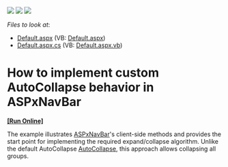 <!-- default badges list -->
![](https://img.shields.io/endpoint?url=https://codecentral.devexpress.com/api/v1/VersionRange/128564583/13.2.13%2B)
[![](https://img.shields.io/badge/Open_in_DevExpress_Support_Center-FF7200?style=flat-square&logo=DevExpress&logoColor=white)](https://supportcenter.devexpress.com/ticket/details/E4949)
[![](https://img.shields.io/badge/📖_How_to_use_DevExpress_Examples-e9f6fc?style=flat-square)](https://docs.devexpress.com/GeneralInformation/403183)
<!-- default badges end -->
<!-- default file list -->
*Files to look at*:

* [Default.aspx](./CS/Default.aspx) (VB: [Default.aspx](./VB/Default.aspx))
* [Default.aspx.cs](./CS/Default.aspx.cs) (VB: [Default.aspx.vb](./VB/Default.aspx.vb))
<!-- default file list end -->
# How to implement custom AutoCollapse behavior in ASPxNavBar
<!-- run online -->
**[[Run Online]](https://codecentral.devexpress.com/e4949/)**
<!-- run online end -->


<p>The example illustrates <a href="http://documentation.devexpress.com/#AspNet/clsDevExpressWebASPxNavBarASPxNavBartopic"><u>ASPxNavBar</u></a>'s client-side methods and provides the start point for implementing the required expand/collapse algorithm. Unlike the default AutoCollapse <a href="http://documentation.devexpress.com/#AspNet/DevExpressWebASPxNavBarASPxNavBar_AutoCollapsetopic"><u>AutoCollapse</u></a>, this approach allows collapsing all groups.</p>

<br/>


